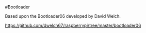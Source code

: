 #Bootloader

Based upon the Bootloader06 developed by David Welch.

https://github.com/dwelch67/raspberrypi/tree/master/bootloader06
